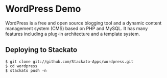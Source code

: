# WordPress Demo

WordPress is a free and open source blogging tool and a dynamic content management system (CMS) based on PHP and MySQL. It has many features including a plug-in architecture and a template system. 

## Deploying to Stackato

    $ git clone git://github.com/Stackato-Apps/wordpress.git
    $ cd wordpress
    $ stackato push -n
